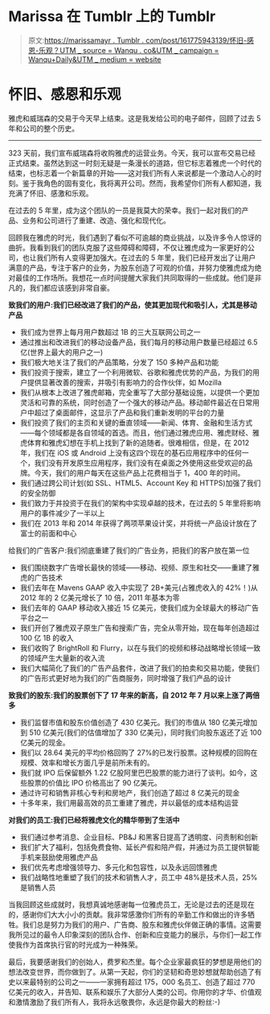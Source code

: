# Marissa 在 Tumblr 上的 Tumblr

> 原文:[https://marissamayr . Tumblr . com/post/161775943139/怀旧-感恩-乐观？UTM _ source = Wanqu . co&UTM _ campaign = Wanqu+Daily&UTM _ medium = website](https://marissamayr.tumblr.com/post/161775943139/nostalgia-gratitude-optimism?utm_source=wanqu.co&utm_campaign=Wanqu+Daily&utm_medium=website)

# 怀旧、感恩和乐观

雅虎和威瑞森的交易于今天早上结束。这是我发给公司的电子邮件，回顾了过去 5 年和公司的整个历史。

*** * * * * * * * * * * * * * * * * * * * * * * * * * * * * * * * * * * * * * ***

323 天前，我们宣布威瑞森将收购雅虎的运营业务。今天，我可以宣布交易已经正式结束。虽然达到这一时刻无疑是一条漫长的道路，但它标志着雅虎一个时代的结束，也标志着一个新篇章的开始——这对我们所有人来说都是一个激动人心的时刻。鉴于我角色的固有变化，我将离开公司。然而，我希望你们所有人都知道，我充满了怀旧、感激和乐观。

在过去的 5 年里，成为这个团队的一员是我莫大的荣幸。我们一起对我们的产品、业务和公司进行了重建、改造、强化和现代化。

回顾我在雅虎的时光，我们遇到了看似不可逾越的商业挑战，以及许多令人惊讶的曲折。我看到我们的团队克服了这些障碍和障碍，不仅让雅虎成为一家更好的公司，也让我们所有人变得更加强大。在过去的 5 年里，我们已经开发出了让用户满意的产品，专注于客户的业务，为股东创造了可观的价值，并努力使雅虎成为绝对最佳的工作场所。我想花一点时间提醒大家我们共同取得的一些成就。他们是非凡的，我们都应该感到非常自豪。

**致我们的用户:我们已经改进了我们的产品，使其更加现代和吸引人，尤其是移动产品**

*   我们成为世界上每月用户数超过 1B 的三大互联网公司之一
*   通过推出和改进我们的移动设备产品，我们每月的移动用户数量已经超过 6.5 亿(世界上最大的用户之一)
*   我们极大地关注了我们的产品策略，分发了 150 多种产品和功能
*   我们投资于搜索，建立了一个利用微软、谷歌和雅虎优势的产品，为我们的用户提供显著改善的搜索，并吸引有影响力的合作伙伴，如 Mozilla
*   我们从根本上改进了雅虎邮箱，完全重写了大部分基础设施，以提供一个更加灵活和可靠的系统，同时创造了一个强大的移动产品。移动邮件最近在日常用户中超过了桌面邮件，这显示了产品和我们重新发明的平台的力量
*   我们投资了我们的主页和关键的垂直领域——新闻、体育、金融和生活方式——每个领域都是各自领域的首选。而且，他们通过雅虎应用、雅虎财经、雅虎体育和雅虎幻想在手机上找到了新的追随者。很难相信，但是，在 2012 年，我们在 iOS 或 Android 上没有这四个现在的基石应用程序中的任何一个，我们没有开发原生应用程序，我们没有在桌面之外使用这些受欢迎的品牌。今天，我们的用户每天在这些产品上花费相当于 1，400 年的时间。
*   我们通过跨公司计划(如 SSL、HTML5、Account Key 和 HTTPS)加强了我们的安全防御
*   我们致力于并投资于在我们的架构中实现卓越的技术，在过去的 5 年里将影响用户的事件减少了一半以上
*   我们在 2013 年和 2014 年获得了两项苹果设计奖，并将统一产品设计放在了富士的前面和中心

给我们的广告客户:我们彻底重建了我们的广告业务，把我们的客户放在第一位

*   我们围绕数字广告增长最快的领域——移动、视频、原生和社交——重建了雅虎的广告技术
*   我们去年在 Mavens GAAP 收入中实现了 2B+美元(占雅虎收入的 42%！)从 2012 年的 2 亿美元增长了 10 倍，2011 年基本为零
*   我们去年的 GAAP 移动收入接近 15 亿美元，使我们成为全球最大的移动广告平台之一
*   我们开创了雅虎双子原生广告和搜索广告，完全从零开始，现在每年创造超过 100 亿 1B 的收入
*   我们收购了 BrightRoll 和 Flurry，以在与我们的视频和移动战略增长领域一致的领域产生大量新的收入流
*   我们大幅简化了我们的广告产品套件，改进了我们的拍卖和交易功能，使我们的广告形式更好地为我们的广告商服务，同时增强了我们产品的设计

**致我们的股东:我们的股票创下了 17 年来的新高，自 2012 年 7 月以来上涨了两倍多**

*   我们监督市值和股东价值创造了 430 亿美元。我们的市值从 180 亿美元增加到 510 亿美元(我们的估值增加了 330 亿美元)，同时我们向股东返还了近 100 亿美元的现金。
*   我们以 28.64 美元的平均价格回购了 27%的已发行股票。这种规模的回购在规模、效率和增长方面几乎是前所未有的。
*   我们就 IPO 后保留额外 1.22 亿股阿里巴巴股票的能力进行了谈判。如今，这些股票的价值比 IPO 价格高出了 90 亿美元。
*   通过许可和销售非核心专利和房地产，我们创造了超过 8 亿美元的现金
*   十多年来，我们用最高效的员工重建了雅虎，并以最低的成本结构运营

**对我们的员工:我们已经将雅虎文化的精华带到了生活中**

*   我们通过参考消息、企业目标、PB&J 和黑客日提高了透明度、问责制和创新
*   我们扩大了福利，包括免费食物、延长产假和陪产假，并通过为员工提供智能手机来鼓励使用雅虎产品
*   我们优先考虑增强领导力、多元化和包容性，以及永远回馈雅虎
*   我们战略性地重塑了我们的技术和销售人才，员工中 48%是技术人员，25%是销售人员

当我回顾这些成就时，我想真诚地感谢每一位雅虎员工，无论是过去的还是现在的，感谢你们大大小小的贡献。我非常感激你们所有的辛勤工作和做出的许多牺牲。我们总是努力为我们的用户、广告商、股东和雅虎伙伴做正确的事情。这需要我所见过的最令人印象深刻的团队合作、创新和应变能力的展示，与你们一起工作使我作为首席执行官的时光成为一种殊荣。

最后，我要感谢我们的创始人，费罗和杰里。每个企业家最疯狂的梦想是用他们的想法改变世界，而你做到了。从第一天起，你们的坚韧和奇思妙想就帮助创造了有史以来最特别的公司之一——一家拥有超过 175，000 名员工、创造了超过 770 亿美元的收入，并告知、联系和娱乐了大部分人类的公司。你用你的才华、价值观和激情激励了我们所有人，我将永远敬畏你，永远是你最大的粉丝:-)